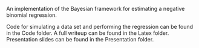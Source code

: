 An implementation of the Bayesian framework for estimating a negative binomial regression.

Code for simulating a data set and performing the regression can be found in the Code folder. A full writeup can be found in the Latex folder. Presentation slides can be found in the Presentation folder.
